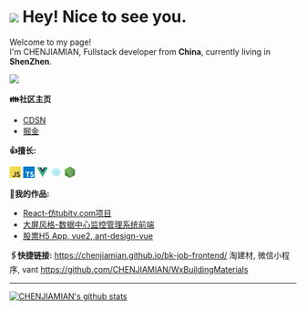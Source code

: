 <h1><img src="https://emojis.slackmojis.com/emojis/images/1531849430/4246/blob-sunglasses.gif?1531849430" width="30"/> Hey! Nice to see you.</h1>

<p>Welcome to my page! </br> I'm CHENJIAMIAN, Fullstack developer from <b>China</b>, currently living in  <b>ShenZhen</b>. </p>

![](https://visitor-badge.glitch.me/badge?page_id=CHENJIAMIAN.CHENJIAMIAN)


**👪社区主页**  

- [CDSN](https://blog.csdn.net/a571574085)
- [掘金](https://juejin.cn/user/1081575171693799)

**👍擅长:**  

<code><img height="20" src="https://raw.githubusercontent.com/github/explore/80688e429a7d4ef2fca1e82350fe8e3517d3494d/topics/javascript/javascript.png"></code>
<code><img height="20" src="https://raw.githubusercontent.com/github/explore/80688e429a7d4ef2fca1e82350fe8e3517d3494d/topics/typescript/typescript.png"></code>
<code><img height="20" src="https://raw.githubusercontent.com/github/explore/80688e429a7d4ef2fca1e82350fe8e3517d3494d/topics/vue/vue.png"></code>
<code><img height="20" src="https://raw.githubusercontent.com/github/explore/80688e429a7d4ef2fca1e82350fe8e3517d3494d/topics/react/react.png"></code>
<code><img height="20" src="https://raw.githubusercontent.com/github/explore/80688e429a7d4ef2fca1e82350fe8e3517d3494d/topics/nodejs/nodejs.png"></code>

**🏬我的作品:**  
- [React-仿tubitv.com项目](https://chenjiamian.github.io/react-tubi-tv-main/)
- [大屏风格-数据中心监控管理系统前端](https://chenjiamian.github.io/TH-IDC/)
- [股票H5 App, vue2, ant-design-vue](chenjiamian.github.io/stockpage/)


**🖇快捷链接:** 
https://chenjiamian.github.io/bk-job-frontend/
淘建材, 微信小程序, vant https://github.com/CHENJIAMIAN/WxBuildingMaterials

---

[![CHENJIAMIAN's github stats](https://github-readme-stats.vercel.app/api?username=CHENJIAMIAN)](https://github.com/anuraghazra/github-readme-stats)

<!-- <img height="150" src="https://pandafe.gitee.io/clock/img/wechat1.jpg" /> -->
<!--
**CHENJIAMIAN/CHENJIAMIAN** is a ✨ _special_ ✨ repository because its `README.md` (this file) appears on your GitHub profile.

Here are some ideas to get you started:

- 🔭 I’m currently working on ...
- 🌱 I’m currently learning ...
- 👯 I’m looking to collaborate on ...
- 🤔 I’m looking for help with ...
- 💬 Ask me about ...
- 📫 How to reach me: ...
- 😄 Pronouns: ...
- ⚡ Fun fact: ...
-->
